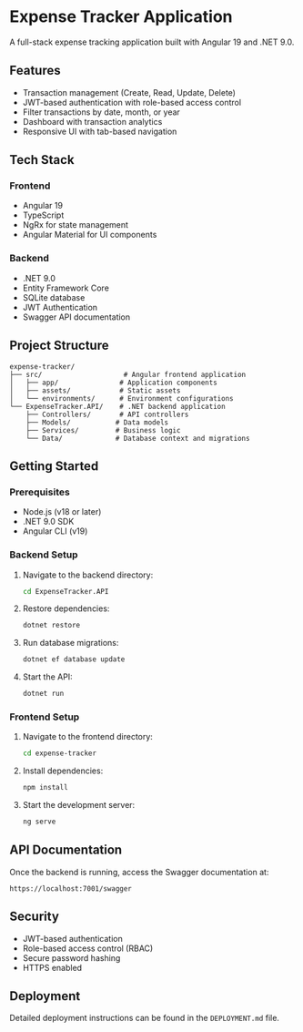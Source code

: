 # Expense Tracker Application

A full-stack expense tracking application built with Angular 19 and .NET 9.0.

## Features

- Transaction management (Create, Read, Update, Delete)
- JWT-based authentication with role-based access control
- Filter transactions by date, month, or year
- Dashboard with transaction analytics
- Responsive UI with tab-based navigation

## Tech Stack

### Frontend
- Angular 19
- TypeScript
- NgRx for state management
- Angular Material for UI components

### Backend
- .NET 9.0
- Entity Framework Core
- SQLite database
- JWT Authentication
- Swagger API documentation

## Project Structure

```
expense-tracker/
├── src/                    # Angular frontend application
│   ├── app/               # Application components
│   ├── assets/            # Static assets
│   └── environments/      # Environment configurations
└── ExpenseTracker.API/    # .NET backend application
    ├── Controllers/       # API controllers
    ├── Models/           # Data models
    ├── Services/         # Business logic
    └── Data/             # Database context and migrations
```

## Getting Started

### Prerequisites
- Node.js (v18 or later)
- .NET 9.0 SDK
- Angular CLI (v19)

### Backend Setup
1. Navigate to the backend directory:
   ```bash
   cd ExpenseTracker.API
   ```
2. Restore dependencies:
   ```bash
   dotnet restore
   ```
3. Run database migrations:
   ```bash
   dotnet ef database update
   ```
4. Start the API:
   ```bash
   dotnet run
   ```

### Frontend Setup
1. Navigate to the frontend directory:
   ```bash
   cd expense-tracker
   ```
2. Install dependencies:
   ```bash
   npm install
   ```
3. Start the development server:
   ```bash
   ng serve
   ```

## API Documentation
Once the backend is running, access the Swagger documentation at:
```
https://localhost:7001/swagger
```

## Security
- JWT-based authentication
- Role-based access control (RBAC)
- Secure password hashing
- HTTPS enabled

## Deployment
Detailed deployment instructions can be found in the `DEPLOYMENT.md` file. 